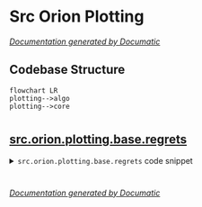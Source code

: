 # Src Orion Plotting

[_Documentation generated by Documatic_](https://www.documatic.com)

<!---Documatic-section-Codebase Structure-start--->
## Codebase Structure

<!---Documatic-block-system_architecture-start--->
```mermaid
flowchart LR
plotting-->algo
plotting-->core
```
<!---Documatic-block-system_architecture-end--->

# #
<!---Documatic-section-Codebase Structure-end--->

<!---Documatic-section-src.orion.plotting.base.regrets-start--->
## [src.orion.plotting.base.regrets](3-src_orion_plotting.md#src.orion.plotting.base.regrets)

<!---Documatic-section-regrets-start--->
<!---Documatic-block-src.orion.plotting.base.regrets-start--->
<details>
	<summary><code>src.orion.plotting.base.regrets</code> code snippet</summary>

```python
def regrets(experiments, with_evc_tree=True, order_by='suggested', **kwargs):
    return backend.regrets(experiments, with_evc_tree=with_evc_tree, order_by=order_by, build_frame_fn=backend.build_regrets_frame, return_var=True)
```
</details>
<!---Documatic-block-src.orion.plotting.base.regrets-end--->
<!---Documatic-section-regrets-end--->

# #
<!---Documatic-section-src.orion.plotting.base.regrets-end--->

[_Documentation generated by Documatic_](https://www.documatic.com)